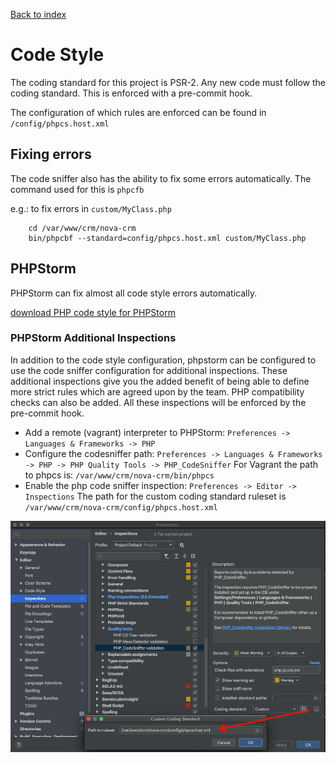 [Back to index](../index.md)

# Code Style

The coding standard for this project is PSR-2.
Any new code must follow the coding standard. This is enforced with a pre-commit hook.

The configuration of which rules are enforced can be found in `/config/phpcs.host.xml`

## Fixing errors

The code sniffer also has the ability to fix some errors automatically. The command used for this is `phpcfb`

e.g.: to fix errors in `custom/MyClass.php`

```
    cd /var/www/crm/nova-crm
    bin/phpcbf --standard=config/phpcs.host.xml custom/MyClass.php
```

## PHPStorm

PHPStorm can fix almost all code style errors automatically.

[download PHP code style for PHPStorm](../resources/exess_code_style.xml)

### PHPStorm Additional Inspections

In addition to the code style configuration, phpstorm can be configured to use the code sniffer configuration for
additional inspections. These additional inspections give you the added benefit of being able to define more strict
rules which are agreed upon by the team. PHP compatibility checks can also be added. All these inspections will be
enforced by the pre-commit hook.

* Add a remote (vagrant) interpreter to PHPStorm: `Preferences -> Languages & Frameworks -> PHP`
* Configure the codesniffer path: `Preferences -> Languages & Frameworks -> PHP -> PHP Quality Tools -> PHP_CodeSniffer`
  For Vagrant the path to phpcs is: `/var/www/crm/nova-crm/bin/phpcs`
* Enable the php code sniffer inspection: `Preferences -> Editor -> Inspections`
  The path for the custom coding standard ruleset is `/var/www/crm/nova-crm/config/phpcs.host.xml`

![PHPStorm phpcs](../resources/images/phpcs-phpstorm.png "PHPStorm phpcs")
